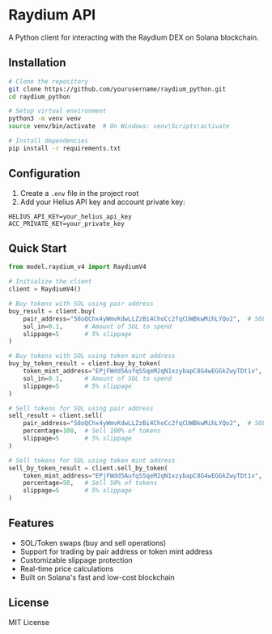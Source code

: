 # Raydium API

A Python client for interacting with the Raydium DEX on Solana blockchain.

## Installation

```bash
# Clone the repository
git clone https://github.com/yourusername/raydium_python.git
cd raydium_python

# Setup virtual environment
python3 -m venv venv
source venv/bin/activate  # On Windows: venv\Scripts\activate

# Install dependencies
pip install -r requirements.txt
```

## Configuration

1. Create a `.env` file in the project root
2. Add your Helius API key and account private key:
```
HELIUS_API_KEY=your_helius_api_key
ACC_PRIVATE_KEY=your_private_key
```

## Quick Start

```python
from model.raydium_v4 import RaydiumV4

# Initialize the client
client = RaydiumV4()

# Buy tokens with SOL using pair address
buy_result = client.buy(
    pair_address="58oQChx4yWmvKdwLLZzBi4ChoCc2fqCUWBkwMihLYQo2",  # SOL/USDC pair
    sol_in=0.1,      # Amount of SOL to spend
    slippage=5       # 5% slippage
)

# Buy tokens with SOL using token mint address
buy_by_token_result = client.buy_by_token(
    token_mint_address="EPjFWdd5AufqSSqeM2qN1xzybapC8G4wEGGkZwyTDt1v",  # USDC
    sol_in=0.1,      # Amount of SOL to spend
    slippage=5       # 5% slippage
)

# Sell tokens for SOL using pair address
sell_result = client.sell(
    pair_address="58oQChx4yWmvKdwLLZzBi4ChoCc2fqCUWBkwMihLYQo2",  # SOL/USDC pair
    percentage=100,  # Sell 100% of tokens
    slippage=5       # 5% slippage
)

# Sell tokens for SOL using token mint address
sell_by_token_result = client.sell_by_token(
    token_mint_address="EPjFWdd5AufqSSqeM2qN1xzybapC8G4wEGGkZwyTDt1v",  # USDC
    percentage=50,   # Sell 50% of tokens
    slippage=5       # 5% slippage
)
```

## Features

- SOL/Token swaps (buy and sell operations)
- Support for trading by pair address or token mint address
- Customizable slippage protection
- Real-time price calculations
- Built on Solana's fast and low-cost blockchain

## License

MIT License 